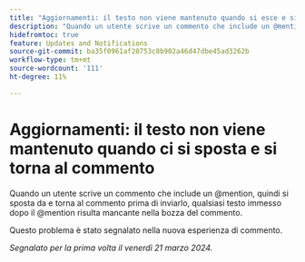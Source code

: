 ```yaml
---
title: "Aggiornamenti: il testo non viene mantenuto quando si esce e si torna al commento"
description: "Quando un utente scrive un commento che include un @mention, quindi si sposta da e torna al commento prima di inviarlo, qualsiasi testo immesso dopo il @mention non viene incluso nella bozza del commento."
hidefromtoc: true
feature: Updates and Notifications
source-git-commit: ba35f0961af20753c8b902a46d47dbe45ad3262b
workflow-type: tm+mt
source-wordcount: '111'
ht-degree: 11%

---
```



# Aggiornamenti: il testo non viene mantenuto quando ci si sposta e si torna al commento

Quando un utente scrive un commento che include un @mention, quindi si sposta da e torna al commento prima di inviarlo, qualsiasi testo immesso dopo il @mention risulta mancante nella bozza del commento.

Questo problema è stato segnalato nella nuova esperienza di commento.

_Segnalato per la prima volta il venerdì 21 marzo 2024._

